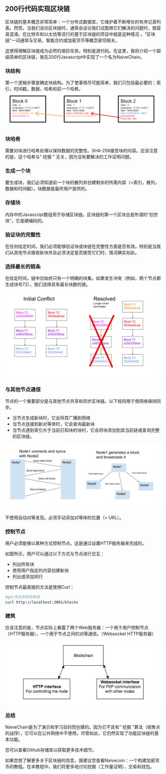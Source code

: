 200行代码实现区块链
-----

区块链的基本概念非常简单：一个分布式数据库，它维护着不断增长的有序记录列表。然而，当我们谈论区块链时，通常会谈论我们试图用它们解决的问题时，很容易混淆。在比特币和以太坊等流行的基于区块链的项目中就是这种情况 。“区块链”一词通常与交易，智能合约或加密货币等概念密切相关。  

这使得理解区块链成为必然的艰巨任务。特别是源代码。在这里，我将介绍一个超级简单的区块链，我在200行Javascript中实现了一个名为NaiveChain。

### 块结构
第一个逻辑步骤是确定块结构。为了使事情尽可能简单，我们只包括最必要的：索引，时间戳，数据，哈希和前一个哈希。  
![blockchain](../images/img_1.png)

### 块哈希
需要对块进行哈希处理以保持数据的完整性。SHA-256接受块的内容。应该注意的是，这个哈希与“ 挖掘 ” 无关，因为没有要解决的工作证明问题。


### 生成一个块
要生成块，我们必须知道前一个块的散列并创建剩余的所需内容（=索引，散列，数据和时间戳）。块数据是最终用户提供的。


### 存储块
内存中的Javascript数组用于存储区块链。区块链的第一个区块总是所谓的“创世块”，它是硬编码的。


### 验证块的完整性
在任何给定时间，我们必须能够验证块或块链在完整性方面是否有效。特别是当我们从其他节点接收新块并且必须决定是否接受它们时，情况确实如此。


### 选择最长的链条
在给定时间，链中应始终只有一个明确的块集。如果发生冲突（例如，两个节点都生成块号72），我们选择具有最长块数的链。
![blockchain](../images/img_2.png)


### 与其他节点通信
节点的一个重要部分是与其他节点共享和同步区块链。以下规则用于使网络保持同步。  

* 当节点生成新块时，它会将其广播到网络
* 当节点连接到新对等体时，它会查询最新块
* 当节点遇到索引大于当前已知块的块时，它会将块添加到其当前链或查询完整的区块链。

![blockchain](../images/img_3.png)

不使用自动对等发现。必须手动添加对等体的位置（= URL）。

### 控制节点
用户必须能够以某种方式控制节点。这是通过设置HTTP服务器来完成的。  
  
如图所示，用户可以通过以下方式与节点进行交互：

* 列出所有块
* 使用用户指定的内容创建新块
* 列出或添加同行

控制节点最直接的方法是使用Curl：

```bash
#get节点中的所有块
curl http://localhost:3001/blocks
```

### 建筑
应该注意的是，节点实际上暴露了两个Web服务器：一个用于用户控制节点（HTTP服务器），一个用于节点之间的对等通信。（Websocket HTTP服务器）

![blockchain](../images/img_4.png)

### 总结
NaiveChain是为了演示和学习目的而创建的。因为它不具有“ 挖掘 ”算法（销售点的战俘），它可以在公共网络中不使用。尽管如此，它仍然实现了功能区块链的基本功能。  

您可以查看Github存储库以获取更多技术细节。

如果您想了解更多关于区块链的信息，我建议您查看Naivecoin：一个构建加密货币的教程。在本教程中，我们将更多地讨论挖掘（工作量证明），交易和钱包。